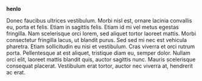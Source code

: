 **henlo**

Donec faucibus ultrices vestibulum. Morbi nisl est, ornare lacinia convallis eu, porta et felis. Etiam in sagittis felis. Etiam id mi vel metus egestas fringilla. Nam scelerisque orci lorem, sed aliquet tortor laoreet mattis. Morbi consectetur fringilla lacus, ut blandit purus. Sed sed mi nec est vehicula pharetra. Etiam sollicitudin eu nisi et vestibulum. Cras viverra et orci rutrum porta. Pellentesque at est aliquet, tristique diam eu, semper dolor. Nullam orci elit, laoreet mattis blandit quis, auctor sagittis nunc. Mauris scelerisque consequat placerat. Vestibulum erat tortor, auctor nec viverra at, hendrerit ac erat.
